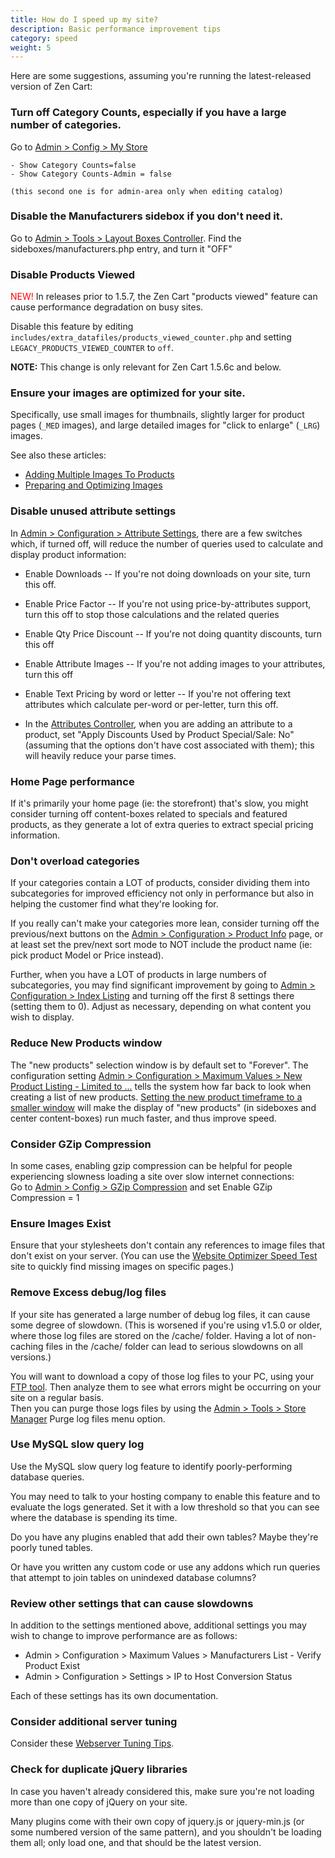 ```yaml
---
title: How do I speed up my site? 
description: Basic performance improvement tips 
category: speed
weight: 5 
---
```



Here are some suggestions, assuming you're running the latest-released version of Zen Cart:  

### Turn off Category Counts, especially if you have a large number of categories.  
Go to [Admin > Config > My Store](/user/admin_pages/configuration/configuration_mystore/) 

    - Show Category Counts=false  
    - Show Category Counts-Admin = false  

    (this second one is for admin-area only when editing catalog)  

### Disable the Manufacturers sidebox if you don't need it.  
Go to [Admin > Tools > Layout Boxes Controller](/user/admin_pages/tools/layout_boxes_controller/). 
    Find the sideboxes/manufacturers.php entry, and turn it "OFF"  

### Disable Products Viewed 
<font color="red">NEW!</font> 
In releases prior to 1.5.7, the Zen Cart "products viewed" feature can cause performance degradation on 
busy sites.  

Disable this feature by editing ` includes/extra_datafiles/products_viewed_counter.php` and setting `LEGACY_PRODUCTS_VIEWED_COUNTER` to `off`.

**NOTE:** This change is only relevant for Zen Cart 1.5.6c and below. 

### Ensure your images are optimized for your site.  

Specifically, use small images for thumbnails, slightly larger for product pages (`_MED` images), and large detailed images for "click to enlarge" (`_LRG`) images.  

See also these articles: 

- [Adding Multiple Images To Products](/user/images/adding_multiple_images_to_a_product/) 
- [Preparing and Optimizing Images](/user/images/images_howto/) 

### Disable unused attribute settings 
In [Admin > Configuration > Attribute Settings](/user/admin_pages/configuration/configuration_attributesettings/), there are a few switches which, if turned off, will reduce the number of queries used to calculate and display product information:  

- Enable Downloads -- If you're not doing downloads on your site, turn this off.  
- Enable Price Factor -- If you're not using price-by-attributes support, turn this off to stop those calculations and the related queries  
- Enable Qty Price Discount -- If you're not doing quantity discounts, turn this off  
- Enable Attribute Images -- If you're not adding images to your attributes, turn this off  
- Enable Text Pricing by word or letter -- If you're not offering text attributes which calculate per-word or per-letter, turn this off.  

- In the [Attributes Controller](/user/admin_pages/catalog/attributes_controller/), when you are adding an attribute to a product, set "Apply Discounts Used by Product Special/Sale: No" (assuming that the options don't have cost associated with them); this will heavily reduce your parse times.  

### Home Page performance 
If it's primarily your home page (ie: the storefront) that's slow, you might consider turning off content-boxes related to specials and featured products, as they generate a lot of extra queries to extract special pricing information.  

### Don't overload categories 
 If your categories contain a LOT of products, consider dividing them into subcategories for improved efficiency not only in performance but also in helping the customer find what they're looking for.  

If you really can't make your categories more lean, consider turning off the previous/next buttons on the [Admin > Configuration > Product Info](/user/admin_pages/configuration/configuration_productinfo/) page, or at least set the prev/next sort mode to NOT include the product name (ie: pick product Model or Price instead).  

Further, when you have a LOT of products in large numbers of subcategories, you may find significant improvement by going to [Admin > Configuration > Index Listing](/user/admin_pages/configuration/configuration_indexlisting/) and turning off the first 8 settings there (setting them to 0). Adjust as necessary, depending on what content you wish to display.  

### Reduce New Products window 
The "new products" selection window is by default set to "Forever". The configuration setting  [Admin > Configuration > Maximum Values > New Product Listing - Limited to ...](/user/admin_pages/configuration/configuration_maximumvalues/) tells the system how far back to look when creating a list of new products. [Setting the new product timeframe to a smaller window](/user/admin/what_is_new/) will make the display of "new products" (in sideboxes and center content-boxes) run much faster, and thus improve speed.  

### Consider GZip Compression
In some cases, enabling gzip compression can be helpful for people experiencing slowness loading a site over slow internet connections:  
Go to [Admin > Config > GZip Compression](/user/admin_pages/configuration/configuration_gzipcompression/) and set Enable GZip Compression = 1  

### Ensure Images Exist 
Ensure that your stylesheets don't contain any references to image files that don't exist on your server. (You can use the [Website Optimizer Speed Test](http://www.websiteoptimization.com/services/analyze/index.html) site to quickly find missing images on specific pages.)  

### Remove Excess debug/log files
If your site has generated a large number of debug log files, it can cause some degree of slowdown. (This is worsened if you're using v1.5.0 or older, where those log files are stored on the /cache/ folder. Having a lot of non-caching files in the /cache/ folder can lead to serious slowdowns on all versions.)  

You will want to download a copy of those log files to your PC, using your [FTP tool](/user/first_steps/useful_tools/#ftp-tools). Then analyze them to see what errors might be occurring on your site on a regular basis.  
Then you can purge those logs files by using the [Admin > Tools > Store Manager](/user/admin_pages/tools/store_manager/) Purge log files menu option.  

### Use MySQL slow query log 
Use the MySQL slow query log feature to identify poorly-performing database queries.  

You may need to talk to your hosting company to enable this feature and to evaluate the logs generated. Set it with a low threshold so that you can see where the database is spending its time.  

Do you have any plugins enabled that add their own tables? Maybe they're poorly tuned tables.  

Or have you written any custom code or use any addons which run queries that attempt to join tables on unindexed database columns?  

### Review other settings that can cause slowdowns 

In addition to the settings mentioned above, additional settings you may wish to change to improve performance are as follows: 

- Admin > Configuration > Maximum Values > Manufacturers List - Verify Product Exist
- Admin > Configuration > Settings > IP to Host Conversion Status

Each of these settings has its own documentation. 

### Consider additional server tuning
Consider these [Webserver Tuning Tips](/user/speed/webserver_tuning/).

### Check for duplicate jQuery libraries 
In case you haven't already considered this, make sure you're not loading more than one copy of jQuery on your site.  

Many plugins come with their own copy of jquery.js or jquery-min.js (or some numbered version of the same pattern), and you shouldn't be loading them all; only load one, and that should be the latest version. 

